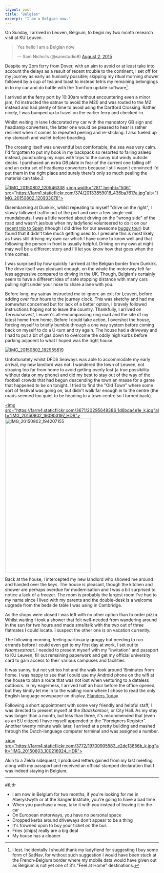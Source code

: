 ```yaml
---
layout: post
title: "Belgian"
excerpt: "I am a Belgian now."
---
```


On Sunday, I arrived in Leuven, Belgium, to begin my two month research visit at KU Leuven.
<blockquote class="twitter-tweet" lang="en"><p lang="en" dir="ltr">Yes hello I am a Belgian now</p>&mdash; Sam Nicholls (@samstudio8) <a href="https://twitter.com/samstudio8/status/627922112053948416">August 2, 2015</a></blockquote>
<script async src="//platform.twitter.com/widgets.js" charset="utf-8"></script>

Despite my 2pm ferry from Dover, with an aim to avoid or at least take into account the delays as a result
of recent trouble to the continent, I set off for my journey as early as humanly possible; skipping my ritual
morning shower followed by a cup of tea and toast to instead tetris my remaining belongings in to my car
and do battle with the TomTom update software[^1].

I arrived at the ferry port by 10:30am without encountering even a minor jam, I'd instructed the satnav to avoid
the M20 and was routed to the M2 instead and had plenty of time to avoid using the Dartford Crossing. Rather nicely,
I was bumped up to travel on the earlier ferry and checked-in.

Whilst waiting in lane I decorated my car with the mandatory GB sign and headlamp converters, the latter one would
be pleased to hear is rather resilient when it comes to repeated peeling and re-sticking. I also fueled up my
stomach and wallet before boarding.

The crossing itself was uneventful but comfortable, the sea was very calm. I'd forgotten to put my book in
my backpack so resorted to falling asleep instead, punctuating my naps with trips to the sunny but windy outside decks.
I purchased an extra GB plate in fear of the current one falling off and an extra set of headlamp converters
because I still wasn't convinced I'd put them in the right place and surely there's only so much peeling
the material can take.2

<a href="https://www.flickr.com/photos/130574919@N07/19699242764/in/dateposted-public/" title="IMG_20150802_120546338"><img src="https://farm1.staticflickr.com/429/19699242764_18b8d29930_k.jpg" alt="IMG_20150802_120546338"></a>
<a href="https://www.flickr.com/photos/130574919@N07/20133859018/in/album-72157654497264314/" title="IMG_20150802_120933078"><img width="281" height="506"  src="https://farm1.staticflickr.com/374/20133859018_436ba7617a.jpg"alt="IMG_20150802_120933078"></a>

Disembarking at Dunkirk, whilst repeating to myself "drive on the right", I slowly followed traffic out of the port and over a few
single-exit roundabouts. I was a little worried about driving on the "wrong side" of the road and wasn't jealous
when my ladyfiend volunteered to do it on our [recent trip to Spain](https://vicharkness.co.uk/2015/06/20/a-trip-to-spain/)
(though I did drive for our awesome [buggy tour](https://vicharkness.co.uk/2015/06/24/a-trip-around-sierra-espuna/))
but found that it didn't take much getting used to. I presume this is most likely as I was still driving my own
car which I have come to know well and that following the person in front is usually helpful. Driving on my own
at night may well be a different story and I'll let you know how that goes when the time comes.

I was surprised by how quickly I arrived at the Belgian border from Dunkirk. The drive itself was pleasant enough,
on the whole the motorway felt far less aggressive compared to driving in the UK. Though, Belgian's certainly
seem to have a different idea of safe stopping distance with many cars pulling right under your nose to share
a lane with you.

Before long, my satnav instructed me to ignore an exit for Leuven, before adding over four hours to the
journey clock. This was sketchy and had me somewhat concerned but for lack of a better option, I bravely
followed instructions hoping not to leave the country. Thankfully, I arrived on *Tervuursevest*, Leuven's
all-encompassing ring road and the site of my latest home from home. Before I could take action, I overshot
the house, forcing myself to briefly bumble through a one way system before coming back on myself to do a
U-turn and try again. The house had a driveway and I had to put a bit of gas down to overcome the oddly
high kurbs before parking adjacent to what I hoped was the right house.

<a href="https://www.flickr.com/photos/130574919@N07/20313464122/in/album-72157654497264314/" title="IMG_20150802_182955819"><img src="https://farm1.staticflickr.com/419/20313464122_e801da7ae9_k.jpg" alt="IMG_20150802_182955819"></a>

Unfortunately whilst DFDS Seaways was able to accommodate my early arrival, my new landlord was not.
I wandered the town of Leuven, not straying too far from home to avoid getting
overly lost (a true possibility without data on my phone) and did my best to stay out of the way
of the football crowds that had begun descending the town en masse for a game that happened to be
on tonight. I tried to find the "Old Town" where some sort of festival was going on, but didn't walk
far enough in to the centre (the roads seemed too quiet to be heading to a town centre so I turned back).

<a href="https://www.flickr.com/photos/130574919@N07/20295649386/in/album-72157654497264314/" title="IMG_20150802_190903197_HDR"><img src="https://farm4.staticflickr.com/3671/20295649386_1d6bda4e1e_k.jpg"alt="IMG_20150802_190903197_HDR">
<a href="https://www.flickr.com/photos/130574919@N07/20295644596/in/album-72157654497264314/" title="IMG_20150802_194207155"><img src="https://farm1.staticflickr.com/339/20295644596_315959eaec.jpg" width="281" height="506" alt="IMG_20150802_194207155"></a>

Back at the house, I intercepted my new landlord who showed me around and handed over the keys.
The house is pleasant, though the kitchen and shower are perhaps overdue for modernisation and I was a bit
surprised to notice a lack of a freezer. The room is probably the largest room I've had to my name since
I lived with my parents and the double-desk is a welcome upgrade from the bedside table I was using in
Cambridge.

As the shops were closed I was left with no other option than to order pizza. Whilst waiting I took a
shower that felt well-needed from wandering around in the sun for two hours and made smalltalk with
the two out of three flatmates I could locate. I suspect the other one is on vacation currently.

The following morning, feeling particuarly groggy but needing to run errands before I could even
get to my first day at work, I set out to *Naamsestraat*. I needed to present myself with my "invitation"
and passport to KU Leuven, fill out remaining paperwork and get my official university card to gain access
to their various campuses and facilities.

It was sunny, but not yet too hot and the walk took around 15minutes from home. I was happy to see that I
could use my Android phone on the wifi at the house to plan a route that was not lost when venturing to a
dataless outdoors. In my eagerness, I arrived half an hour before the office opened, but they kindly let me
in to the waiting room where I chose to read the only English language newspaper on display, [Flanders Today](http://www.flanderstoday.eu/).

Following a short appointment with some very friendly and helpful staff, I was directed to present myself
at the *Stadskantoor*, or City Hall. As my stay was longer than a month, but less than three, it's recommended
that (even as an EU citizen) I have myself appended to the "Foreigners Register". Another twenty minute walk
later, I arrived at a pretty building and mashed through the Dutch-language computer terminal and was assigned
a number.

<a href="https://www.flickr.com/photos/130574919@N07/19700905583/in/dateposted-public/" title="IMG_20150803_100216924_HDR"><img src="https://farm4.staticflickr.com/3772/19700905583_e2dc13656b_k.jpg"alt="IMG_20150803_100216924_HDR"></a>

Akin to a Zelda sidequest, I produced letters gained from my last meeting along with my passport and received
an official stamped declaration that I was indeed staying in Belgium.

* * *

#tl;dr
* I am now in Belgium for two months, if you're looking for me in Aberystwyth or at the Sanger Institute, you're going to have a bad time
* When you purchase a map, take it with you instead of leaving it in the car
* On European motorways, you have no personal space
* Dropped kerbs around driveways don't appear to be a thing
* It's frowned upon to buy your ticket *on* the bus
* Fries (chips) really are a big deal
* My house has a cleaner

[^1]: I lost. Incidentally I should thank my ladyfiend for suggesting I buy some form of SatNav, for without such suggestion I would have been stuck at the French-Belgium border where my mobile data would have given out as Belgium is not yet one of 3's "Feel at Home" destinations.
